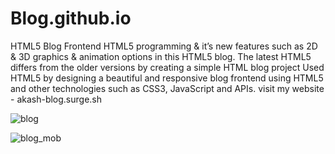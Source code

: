 # Blog.github.io
HTML5 Blog Frontend
HTML5 programming & it’s new features such as 2D & 3D graphics & animation options in this HTML5 blog.
The latest HTML5 differs from the older versions by creating a simple HTML blog project
Used HTML5 by designing a beautiful and responsive blog frontend using HTML5 and other technologies such as CSS3, JavaScript and APIs.
visit my website - akash-blog.surge.sh

![blog](https://user-images.githubusercontent.com/58935531/87248688-7538d580-c478-11ea-91b3-1f9e16602797.gif)

![blog_mob](https://user-images.githubusercontent.com/58935531/87248763-0ad46500-c479-11ea-8f6a-22ec228dad99.gif)
